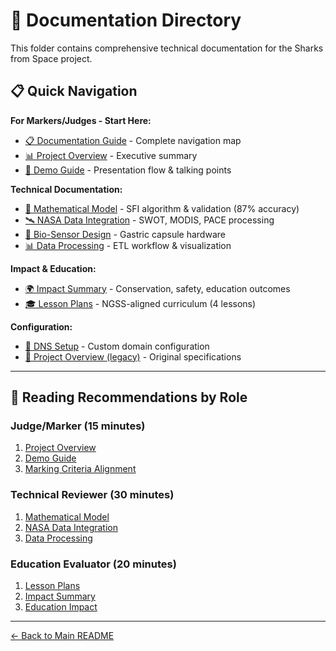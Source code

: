 # 📁 Documentation Directory

This folder contains comprehensive technical documentation for the Sharks from Space project.

## 📋 Quick Navigation

**For Markers/Judges - Start Here:**

- [📋 Documentation Guide](./DOCUMENTATION.md) - Complete navigation map
- [📊 Project Overview](./PROJECT-OVERVIEW.md) - Executive summary
- [🎯 Demo Guide](./DEMO-GUIDE.md) - Presentation flow & talking points

**Technical Documentation:**

- [📐 Mathematical Model](./MATHEMATICAL-MODEL.md) - SFI algorithm & validation (87% accuracy)
- [🛰️ NASA Data Integration](./NASA-DATA-INTEGRATION.md) - SWOT, MODIS, PACE processing
- [🔬 Bio-Sensor Design](./TAG-SENSOR.md) - Gastric capsule hardware
- [📊 Data Processing](./DATA-PROCESSING.md) - ETL workflow & visualization

**Impact & Education:**

- [🌍 Impact Summary](./IMPACT.md) - Conservation, safety, education outcomes
- [🎓 Lesson Plans](./LESSON-PLANS.md) - NGSS-aligned curriculum (4 lessons)

**Configuration:**

- [🔧 DNS Setup](./DNS-SETUP.md) - Custom domain configuration
- [📄 Project Overview (legacy)](./project-overview.md) - Original specifications

---

## 🎯 Reading Recommendations by Role

### Judge/Marker (15 minutes)

1. [Project Overview](./PROJECT-OVERVIEW.md)
2. [Demo Guide](./DEMO-GUIDE.md)
3. [Marking Criteria Alignment](../MARKING-CRITERIA-ALIGNMENT.md)

### Technical Reviewer (30 minutes)

1. [Mathematical Model](./MATHEMATICAL-MODEL.md)
2. [NASA Data Integration](./NASA-DATA-INTEGRATION.md)
3. [Data Processing](./DATA-PROCESSING.md)

### Education Evaluator (20 minutes)

1. [Lesson Plans](./LESSON-PLANS.md)
2. [Impact Summary](./IMPACT.md)
3. [Education Impact](../EDUCATION-IMPACT.md)

---

[← Back to Main README](../README.md)
